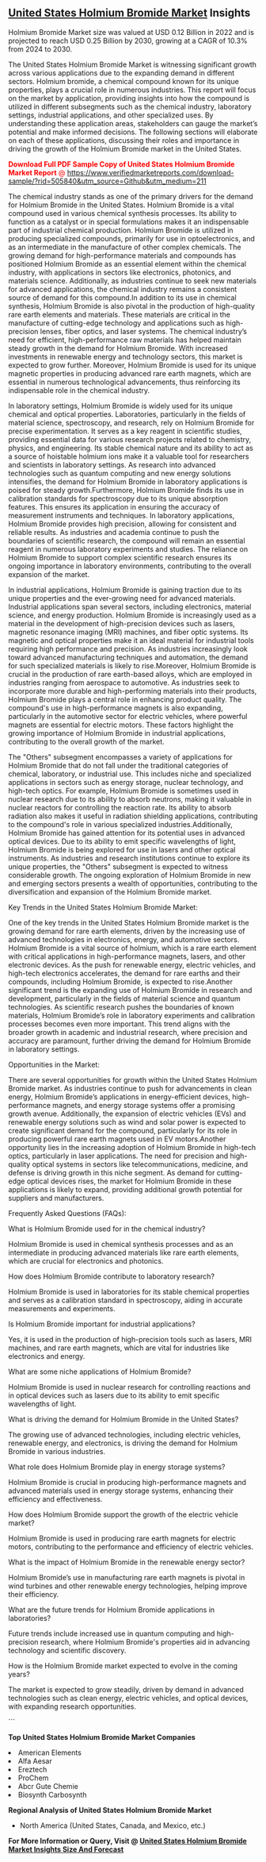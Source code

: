 <h2><a href="https://www.verifiedmarketreports.com/download-sample/?rid=505840&amp;utm_source=Github&amp;utm_medium=211" target="_blank">United States Holmium Bromide Market</a> Insights</h2><p>Holmium Bromide Market size was valued at USD 0.12 Billion in 2022 and is projected to reach USD 0.25 Billion by 2030, growing at a CAGR of 10.3% from 2024 to 2030.</p><p><p>The United States Holmium Bromide Market is witnessing significant growth across various applications due to the expanding demand in different sectors. Holmium bromide, a chemical compound known for its unique properties, plays a crucial role in numerous industries. This report will focus on the market by application, providing insights into how the compound is utilized in different subsegments such as the chemical industry, laboratory settings, industrial applications, and other specialized uses. By understanding these application areas, stakeholders can gauge the market’s potential and make informed decisions. The following sections will elaborate on each of these applications, discussing their roles and importance in driving the growth of the Holmium Bromide market in the United States. <p><span class=""><span style="color: #ff0000;"><strong>Download Full PDF Sample Copy of United States Holmium Bromide Market Report</strong> @ </span><a href="https://www.verifiedmarketreports.com/download-sample/?rid=505840&amp;utm_source=Github&amp;utm_medium=211" target="_blank">https://www.verifiedmarketreports.com/download-sample/?rid=505840&amp;utm_source=Github&amp;utm_medium=211</a></span></p></p><p>The chemical industry stands as one of the primary drivers for the demand for Holmium Bromide in the United States. Holmium Bromide is a vital compound used in various chemical synthesis processes. Its ability to function as a catalyst or in special formulations makes it an indispensable part of industrial chemical production. Holmium Bromide is utilized in producing specialized compounds, primarily for use in optoelectronics, and as an intermediate in the manufacture of other complex chemicals. The growing demand for high-performance materials and compounds has positioned Holmium Bromide as an essential element within the chemical industry, with applications in sectors like electronics, photonics, and materials science. Additionally, as industries continue to seek new materials for advanced applications, the chemical industry remains a consistent source of demand for this compound.In addition to its use in chemical synthesis, Holmium Bromide is also pivotal in the production of high-quality rare earth elements and materials. These materials are critical in the manufacture of cutting-edge technology and applications such as high-precision lenses, fiber optics, and laser systems. The chemical industry’s need for efficient, high-performance raw materials has helped maintain steady growth in the demand for Holmium Bromide. With increased investments in renewable energy and technology sectors, this market is expected to grow further. Moreover, Holmium Bromide is used for its unique magnetic properties in producing advanced rare earth magnets, which are essential in numerous technological advancements, thus reinforcing its indispensable role in the chemical industry.</p><p>In laboratory settings, Holmium Bromide is widely used for its unique chemical and optical properties. Laboratories, particularly in the fields of material science, spectroscopy, and research, rely on Holmium Bromide for precise experimentation. It serves as a key reagent in scientific studies, providing essential data for various research projects related to chemistry, physics, and engineering. Its stable chemical nature and its ability to act as a source of hoistable holmium ions make it a valuable tool for researchers and scientists in laboratory settings. As research into advanced technologies such as quantum computing and new energy solutions intensifies, the demand for Holmium Bromide in laboratory applications is poised for steady growth.Furthermore, Holmium Bromide finds its use in calibration standards for spectroscopy due to its unique absorption features. This ensures its application in ensuring the accuracy of measurement instruments and techniques. In laboratory applications, Holmium Bromide provides high precision, allowing for consistent and reliable results. As industries and academia continue to push the boundaries of scientific research, the compound will remain an essential reagent in numerous laboratory experiments and studies. The reliance on Holmium Bromide to support complex scientific research ensures its ongoing importance in laboratory environments, contributing to the overall expansion of the market.</p><p>In industrial applications, Holmium Bromide is gaining traction due to its unique properties and the ever-growing need for advanced materials. Industrial applications span several sectors, including electronics, material science, and energy production. Holmium Bromide is increasingly used as a material in the development of high-precision devices such as lasers, magnetic resonance imaging (MRI) machines, and fiber optic systems. Its magnetic and optical properties make it an ideal material for industrial tools requiring high performance and precision. As industries increasingly look toward advanced manufacturing techniques and automation, the demand for such specialized materials is likely to rise.Moreover, Holmium Bromide is crucial in the production of rare earth-based alloys, which are employed in industries ranging from aerospace to automotive. As industries seek to incorporate more durable and high-performing materials into their products, Holmium Bromide plays a central role in enhancing product quality. The compound's use in high-performance magnets is also expanding, particularly in the automotive sector for electric vehicles, where powerful magnets are essential for electric motors. These factors highlight the growing importance of Holmium Bromide in industrial applications, contributing to the overall growth of the market.</p><p>The "Others" subsegment encompasses a variety of applications for Holmium Bromide that do not fall under the traditional categories of chemical, laboratory, or industrial use. This includes niche and specialized applications in sectors such as energy storage, nuclear technology, and high-tech optics. For example, Holmium Bromide is sometimes used in nuclear research due to its ability to absorb neutrons, making it valuable in nuclear reactors for controlling the reaction rate. Its ability to absorb radiation also makes it useful in radiation shielding applications, contributing to the compound's role in various specialized industries.Additionally, Holmium Bromide has gained attention for its potential uses in advanced optical devices. Due to its ability to emit specific wavelengths of light, Holmium Bromide is being explored for use in lasers and other optical instruments. As industries and research institutions continue to explore its unique properties, the "Others" subsegment is expected to witness considerable growth. The ongoing exploration of Holmium Bromide in new and emerging sectors presents a wealth of opportunities, contributing to the diversification and expansion of the Holmium Bromide market.</p><p>Key Trends in the United States Holmium Bromide Market:</p><p>One of the key trends in the United States Holmium Bromide market is the growing demand for rare earth elements, driven by the increasing use of advanced technologies in electronics, energy, and automotive sectors. Holmium Bromide is a vital source of holmium, which is a rare earth element with critical applications in high-performance magnets, lasers, and other electronic devices. As the push for renewable energy, electric vehicles, and high-tech electronics accelerates, the demand for rare earths and their compounds, including Holmium Bromide, is expected to rise.Another significant trend is the expanding use of Holmium Bromide in research and development, particularly in the fields of material science and quantum technologies. As scientific research pushes the boundaries of known materials, Holmium Bromide’s role in laboratory experiments and calibration processes becomes even more important. This trend aligns with the broader growth in academic and industrial research, where precision and accuracy are paramount, further driving the demand for Holmium Bromide in laboratory settings.</p><p>Opportunities in the Market:</p><p>There are several opportunities for growth within the United States Holmium Bromide market. As industries continue to push for advancements in clean energy, Holmium Bromide’s applications in energy-efficient devices, high-performance magnets, and energy storage systems offer a promising growth avenue. Additionally, the expansion of electric vehicles (EVs) and renewable energy solutions such as wind and solar power is expected to create significant demand for the compound, particularly for its role in producing powerful rare earth magnets used in EV motors.Another opportunity lies in the increasing adoption of Holmium Bromide in high-tech optics, particularly in laser applications. The need for precision and high-quality optical systems in sectors like telecommunications, medicine, and defense is driving growth in this niche segment. As demand for cutting-edge optical devices rises, the market for Holmium Bromide in these applications is likely to expand, providing additional growth potential for suppliers and manufacturers.</p><p>Frequently Asked Questions (FAQs):</p><p>What is Holmium Bromide used for in the chemical industry?</p><p>Holmium Bromide is used in chemical synthesis processes and as an intermediate in producing advanced materials like rare earth elements, which are crucial for electronics and photonics.</p><p>How does Holmium Bromide contribute to laboratory research?</p><p>Holmium Bromide is used in laboratories for its stable chemical properties and serves as a calibration standard in spectroscopy, aiding in accurate measurements and experiments.</p><p>Is Holmium Bromide important for industrial applications?</p><p>Yes, it is used in the production of high-precision tools such as lasers, MRI machines, and rare earth magnets, which are vital for industries like electronics and energy.</p><p>What are some niche applications of Holmium Bromide?</p><p>Holmium Bromide is used in nuclear research for controlling reactions and in optical devices such as lasers due to its ability to emit specific wavelengths of light.</p><p>What is driving the demand for Holmium Bromide in the United States?</p><p>The growing use of advanced technologies, including electric vehicles, renewable energy, and electronics, is driving the demand for Holmium Bromide in various industries.</p><p>What role does Holmium Bromide play in energy storage systems?</p><p>Holmium Bromide is crucial in producing high-performance magnets and advanced materials used in energy storage systems, enhancing their efficiency and effectiveness.</p><p>How does Holmium Bromide support the growth of the electric vehicle market?</p><p>Holmium Bromide is used in producing rare earth magnets for electric motors, contributing to the performance and efficiency of electric vehicles.</p><p>What is the impact of Holmium Bromide in the renewable energy sector?</p><p>Holmium Bromide’s use in manufacturing rare earth magnets is pivotal in wind turbines and other renewable energy technologies, helping improve their efficiency.</p><p>What are the future trends for Holmium Bromide applications in laboratories?</p><p>Future trends include increased use in quantum computing and high-precision research, where Holmium Bromide's properties aid in advancing technology and scientific discovery.</p><p>How is the Holmium Bromide market expected to evolve in the coming years?</p><p>The market is expected to grow steadily, driven by demand in advanced technologies such as clean energy, electric vehicles, and optical devices, with expanding research opportunities.</p>```</p><p><strong>Top United States Holmium Bromide Market Companies</strong></p><div data-test-id=""><p><li>American Elements</li><li> Alfa Aesar</li><li> Ereztech</li><li> ProChem</li><li> Abcr Gute Chemie</li><li> Biosynth Carbosynth</li></p><div><strong>Regional Analysis of&nbsp;United States Holmium Bromide Market</strong></div><ul><li dir="ltr"><p dir="ltr">North America&nbsp;(United States, Canada, and Mexico, etc.)</p></li></ul><p><strong>For More Information or Query, Visit @&nbsp;</strong><strong><a href="https://www.verifiedmarketreports.com/product/holmium-bromide-market/?utm_source=Github&amp;utm_medium=211" target="_blank">United States Holmium Bromide Market Insights Size And Forecast</a></strong></p></div>
